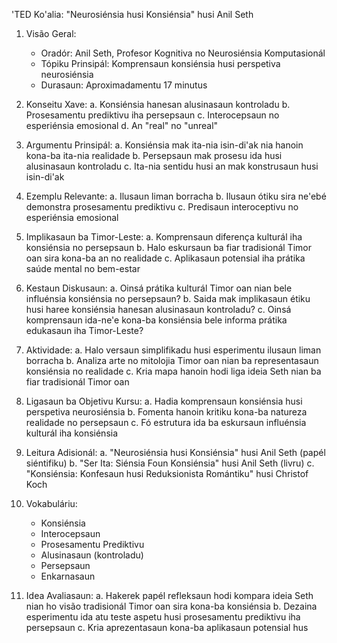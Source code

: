 'TED Ko'alia: "Neurosiénsia husi Konsiénsia" husi Anil Seth

1. Visão Geral:
   - Oradór: Anil Seth, Profesor Kognitiva no Neurosiénsia Komputasionál
   - Tópiku Prinsipál: Komprensaun konsiénsia husi perspetiva neurosiénsia
   - Durasaun: Aproximadamentu 17 minutus

2. Konseitu Xave:
   a. Konsiénsia hanesan alusinasaun kontroladu
   b. Prosesamentu prediktivu iha persepsaun
   c. Interocepsaun no esperiénsia emosional
   d. An "real" no "unreal"

3. Argumentu Prinsipál:
   a. Konsiénsia mak ita-nia isin-di'ak nia hanoin kona-ba ita-nia realidade
   b. Persepsaun mak prosesu ida husi alusinasaun kontroladu
   c. Ita-nia sentidu husi an mak konstrusaun husi isin-di'ak

4. Ezemplu Relevante:
   a. Ilusaun liman borracha
   b. Ilusaun ótiku sira ne'ebé demonstra prosesamentu prediktivu
   c. Predisaun interoceptivu no esperiénsia emosional

5. Implikasaun ba Timor-Leste:
   a. Komprensaun diferença kulturál iha konsiénsia no persepsaun
   b. Halo eskursaun ba fiar tradisionál Timor oan sira kona-ba an no realidade
   c. Aplikasaun potensial iha prátika saúde mental no bem-estar

6. Kestaun Diskusaun:
   a. Oinsá prátika kulturál Timor oan nian bele influénsia konsiénsia no persepsaun?
   b. Saida mak implikasaun étiku husi haree konsiénsia hanesan alusinasaun kontroladu?
   c. Oinsá komprensaun ida-ne'e kona-ba konsiénsia bele informa prátika edukasaun iha Timor-Leste?

7. Aktividade:
   a. Halo versaun simplifikadu husi esperimentu ilusaun liman borracha
   b. Analiza arte no mitolojia Timor oan nian ba representasaun konsiénsia no realidade
   c. Kria mapa hanoin hodi liga ideia Seth nian ba fiar tradisionál Timor oan

8. Ligasaun ba Objetivu Kursu:
   a. Hadia komprensaun konsiénsia husi perspetiva neurosiénsia
   b. Fomenta hanoin kritiku kona-ba natureza realidade no persepsaun
   c. Fó estrutura ida ba eskursaun influénsia kulturál iha konsiénsia

9. Leitura Adisionál:
   a. "Neurosiénsia husi Konsiénsia" husi Anil Seth (papél siéntifiku)
   b. "Ser Ita: Siénsia Foun Konsiénsia" husi Anil Seth (livru)
   c. "Konsiénsia: Konfesaun husi Reduksionista Romántiku" husi Christof Koch

10. Vokabuláriu:
    - Konsiénsia
    - Interocepsaun
    - Prosesamentu Prediktivu
    - Alusinasaun (kontroladu)
    - Persepsaun
    - Enkarnasaun

11. Idea Avaliasaun:
    a. Hakerek papél refleksaun hodi kompara ideia Seth nian ho visão tradisionál Timor oan sira kona-ba konsiénsia
    b. Dezaina esperimentu ida atu teste aspetu husi prosesamentu prediktivu iha persepsaun
    c. Kria aprezentasaun kona-ba aplikasaun potensial hus